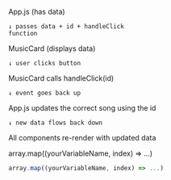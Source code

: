 App.js (has data) 

    ↓ passes data + id + handleClick 
    function

MusicCard (displays data)

    ↓ user clicks button

MusicCard calls handleClick(id)

    ↓ event goes back up

App.js updates the correct song using the id

    ↓ new data flows back down
    
All components re-render with updated data

array.map((yourVariableName, index) => ...)

```jsx
array.map((yourVariableName, index) => ...)

```
